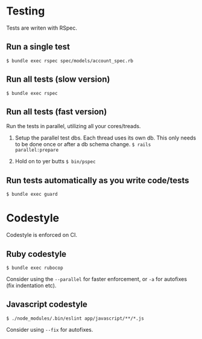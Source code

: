 # Testing
Tests are writen with RSpec.

## Run a single test

`$ bundle exec rspec spec/models/account_spec.rb`

## Run all tests (slow version)

`$ bundle exec rspec`

## Run all tests (fast version)

Run the tests in parallel, utilizing all your cores/treads.

1. Setup the parallel test dbs. Each thread uses its own db. This only needs to be done once or after a db schema change.
`$ rails parallel:prepare`

2. Hold on to yer butts
`$ bin/pspec`

## Run tests automatically as you write code/tests

`$ bundle exec guard`

# Codestyle
Codestyle is enforced on CI.

## Ruby codestyle
`$ bundle exec rubocop`

Consider using the `--parallel` for faster enforcement, or `-a` for autofixes (fix indentation etc).

## Javascript codestyle

`$ ./node_modules/.bin/eslint app/javascript/**/*.js`

Consider using `--fix` for autofixes.
